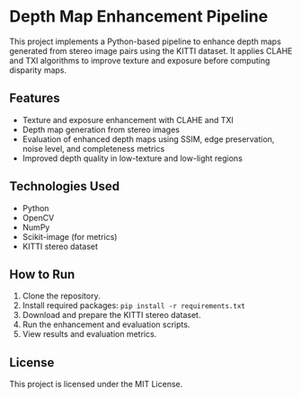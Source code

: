 # Depth Map Enhancement Pipeline

This project implements a Python-based pipeline to enhance depth maps generated from stereo image pairs using the KITTI dataset. It applies CLAHE and TXI algorithms to improve texture and exposure before computing disparity maps.

## Features

- Texture and exposure enhancement with CLAHE and TXI
- Depth map generation from stereo images
- Evaluation of enhanced depth maps using SSIM, edge preservation, noise level, and completeness metrics
- Improved depth quality in low-texture and low-light regions

## Technologies Used

- Python
- OpenCV
- NumPy
- Scikit-image (for metrics)
- KITTI stereo dataset

## How to Run

1. Clone the repository.
2. Install required packages: `pip install -r requirements.txt`
3. Download and prepare the KITTI stereo dataset.
4. Run the enhancement and evaluation scripts.
5. View results and evaluation metrics.

## License

This project is licensed under the MIT License.
